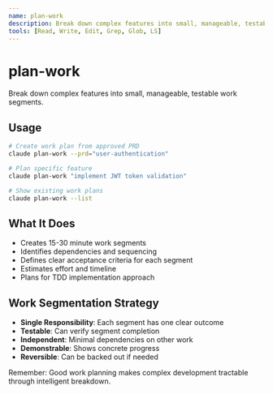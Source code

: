 ```yaml
---
name: plan-work
description: Break down complex features into small, manageable, testable chunks using the work-planner agent.
tools: [Read, Write, Edit, Grep, Glob, LS]
---
```


# plan-work

Break down complex features into small, manageable, testable work segments.

## Usage
```bash
# Create work plan from approved PRD
claude plan-work --prd="user-authentication"

# Plan specific feature
claude plan-work "implement JWT token validation"

# Show existing work plans
claude plan-work --list
```

## What It Does
- Creates 15-30 minute work segments
- Identifies dependencies and sequencing
- Defines clear acceptance criteria for each segment
- Estimates effort and timeline
- Plans for TDD implementation approach

## Work Segmentation Strategy
- **Single Responsibility**: Each segment has one clear outcome
- **Testable**: Can verify segment completion
- **Independent**: Minimal dependencies on other work
- **Demonstrable**: Shows concrete progress
- **Reversible**: Can be backed out if needed

Remember: Good work planning makes complex development tractable through intelligent breakdown.